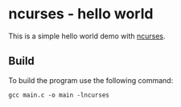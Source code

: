 # ncurses - hello world

This is a simple hello world demo with [ncurses](https://invisible-island.net/ncurses/).

## Build

To build the program use the following command:

```
gcc main.c -o main -lncurses
```

